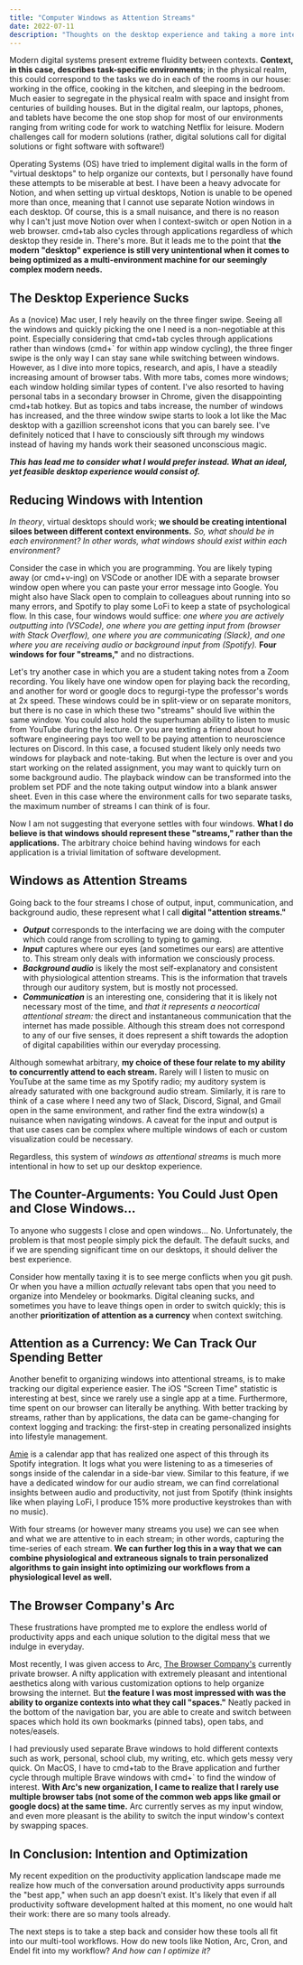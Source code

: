 ```yaml
---
title: "Computer Windows as Attention Streams"
date: 2022-07-11
description: "Thoughts on the desktop experience and taking a more intentional approach to workflows that can further help us track our overall experience."
---
```


Modern digital systems present extreme fluidity between contexts. **Context, in this case, describes task-specific environments**; in the physical realm, this could correspond to the tasks we do in each of the rooms in our house: working in the office, cooking in the kitchen, and sleeping in the bedroom. Much easier to segregate in the physical realm with space and insight from centuries of building houses. But in the digital realm, our laptops, phones, and tablets have become the one stop shop for most of our environments ranging from writing code for work to watching Netflix for leisure. Modern challenges call for modern solutions (rather, digital solutions call for digital solutions or fight software with software!)

Operating Systems (OS) have tried to implement digital walls in the form of "virtual desktops" to help organize our contexts, but I personally have found these attempts to be miserable at best. I have been a heavy advocate for Notion, and when setting up virtual desktops, Notion is unable to be opened more than once, meaning that I cannot use separate Notion windows in each desktop. Of course, this is a small nuisance, and there is no reason why I can't just move Notion over when I context-switch or open Notion in a web browser. cmd+tab also cycles through applications regardless of which desktop they reside in. There's more. But it leads me to the point that **the modern "desktop" experience is still very unintentional when it comes to being optimized as a multi-environment machine for our seemingly complex modern needs.**

## **The Desktop Experience Sucks**

As a (novice) Mac user, I rely heavily on the three finger swipe. Seeing all the windows and quickly picking the one I need is a non-negotiable at this point. Especially considering that cmd+tab cycles through applications rather than windows (cmd+` for within app window cycling), the three finger swipe is the only way I can stay sane while switching between windows. However, as I dive into more topics, research, and apis, I have a steadily increasing amount of browser tabs. With more tabs, comes more windows; each window holding similar types of content. I've also resorted to having personal tabs in a secondary browser in Chrome, given the disappointing cmd+tab hotkey. But as topics and tabs increase, the number of windows has increased, and the three window swipe starts to look a lot like the Mac desktop with a gazillion screenshot icons that you can barely see. I've definitely noticed that I have to consciously sift through my windows instead of having my hands work their seasoned unconscious magic.

***This has lead me to consider what I would prefer instead. What an ideal, yet feasible desktop experience would consist of.***

## **Reducing Windows with Intention**

*In theory*, virtual desktops should work; **we should be creating intentional siloes between different context environments.** *So, what should be in each environment? In other words, what windows should exist within each environment?*

Consider the case in which you are programming. You are likely typing away (or cmd+v-ing) on VSCode or another IDE with a separate browser window open where you can paste your error message into Google. You might also have Slack open to complain to colleagues about running into so many errors, and Spotify to play some LoFi to keep a state of psychological flow. In this case, four windows would suffice: *one where you are actively outputting into (VSCode), one where you are getting input from (browser with Stack Overflow), one where you are communicating (Slack), and one where you are receiving audio or background input from (Spotify).* **Four windows for four "streams,"** and no distractions.

Let's try another case in which you are a student taking notes from a Zoom recording. You likely have one window open for playing back the recording, and another for word or google docs to regurgi-type the professor's words at 2x speed. These windows could be in split-view or on separate monitors, but there is no case in which these two "streams" should live within the same window. You could also hold the superhuman ability to listen to music from YouTube during the lecture. Or you are texting a friend about how software engineering pays too well to be paying attention to neuroscience lectures on Discord. In this case, a focused student likely only needs two windows for playback and note-taking. But when the lecture is over and you start working on the related assignment, you may want to quickly turn on some background audio. The playback window can be transformed into the problem set PDF and the note taking output window into a blank answer sheet. Even in this case where the environment calls for two separate tasks, the maximum number of streams I can think of is four.

Now I am not suggesting that everyone settles with four windows. **What I do believe is that windows should represent these "streams," rather than the applications.** The arbitrary choice behind having windows for each application is a trivial limitation of software development.

## **Windows as Attention Streams**

Going back to the four streams I chose of output, input, communication, and background audio, these represent what I call **digital "attention streams."**

- **_Output_** corresponds to the interfacing we are doing with the computer which could range from scrolling to typing to gaming.
- **_Input_** captures where our eyes (and sometimes our ears) are attentive to. This stream only deals with information we consciously process.
- **_Background audio_** is likely the most self-explanatory and consistent with physiological attention streams. This is the information that travels through our auditory system, but is mostly not processed.
- **_Communication_** is an interesting one, considering that it is likely not necessary most of the time, and *that it represents a neocortical attentional stream:* the direct and instantaneous communication that the internet has made possible. Although this stream does not correspond to any of our five senses, it does represent a shift towards the adoption of digital capabilities within our everyday processing.

Although somewhat arbitrary, **my choice of these four relate to my ability to concurrently attend to each stream.** Rarely will I listen to music on YouTube at the same time as my Spotify radio; my auditory system is already saturated with one background audio stream. Similarly, it is rare to think of a case where I need any two of Slack, Discord, Signal, and Gmail open in the same environment, and rather find the extra window(s) a nuisance when navigating windows. A caveat for the input and output is that use cases can be complex where multiple windows of each or custom visualization could be necessary.

Regardless, this system of *windows as attentional streams* is much more intentional in how to set up our desktop experience.

## **The Counter-Arguments: You Could Just Open and Close Windows...**

To anyone who suggests I close and open windows... No. Unfortunately, the problem is that most people simply pick the default. The default sucks, and if we are spending significant time on our desktops, it should deliver the best experience.

Consider how mentally taxing it is to see merge conflicts when you git push. Or when you have a million *actually* relevant tabs open that you need to organize into Mendeley or bookmarks. Digital cleaning sucks, and sometimes you have to leave things open in order to switch quickly; this is another **prioritization of attention as a currency** when context switching.

## **Attention as a Currency: We Can Track Our Spending Better**

Another benefit to organizing windows into attentional streams, is to make tracking our digital experience easier. The iOS "Screen Time" statistic is interesting at best, since we rarely use a single app at a time. Furthermore, time spent on our browser can literally be anything. With better tracking by streams, rather than by applications, the data can be game-changing for context logging and tracking: the first-step in creating personalized insights into lifestyle management.

[Amie](https://amie.so/) is a calendar app that has realized one aspect of this through its Spotify integration. It logs what you were listening to as a timeseries of songs inside of the calendar in a side-bar view. Similar to this feature, if we have a dedicated window for our audio stream, we can find correlational insights between audio and productivity, not just from Spotify (think insights like when playing LoFi, I produce 15% more productive keystrokes than with no music).

With four streams (or however many streams you use) we can see when and what we are attentive to in each stream; in other words, capturing the time-series of each stream. **We can further log this in a way that we can combine physiological and extraneous signals to train personalized algorithms to gain insight into optimizing our workflows from a physiological level as well.**

## **The Browser Company's Arc**

These frustrations have prompted me to explore the endless world of productivity apps and each unique solution to the digital mess that we indulge in everyday.

Most recently, I was given access to Arc, [The Browser Company's](https://thebrowser.company/) currently private browser. A nifty application with extremely pleasant and intentional aesthetics along with various customization options to help organize browsing the internet. But **the feature I was most impressed with was the ability to organize contexts into what they call "spaces."** Neatly packed in the bottom of the navigation bar, you are able to create and switch between spaces which hold its own bookmarks (pinned tabs), open tabs, and notes/easels.

I had previously used separate Brave windows to hold different contexts such as work, personal, school club, my writing, etc. which gets messy very quick. On MacOS, I have to cmd+tab to the Brave application and further cycle through multiple Brave windows with cmd+` to find the window of interest. **With Arc's new organization, I came to realize that I rarely use multiple browser tabs (not some of the common web apps like gmail or google docs) at the same time.** Arc currently serves as my input window, and even more pleasant is the ability to switch the input window's context by swapping spaces.

## **In Conclusion: Intention and Optimization**

My recent expedition on the productivity application landscape made me realize how much of the conversation around productivity apps surrounds the "best app," when such an app doesn't exist. It's likely that even if all productivity software development halted at this moment, no one would halt their work: there are so many tools already.

The next steps is to take a step back and consider how these tools all fit into our multi-tool workflows. How do new tools like Notion, Arc, Cron, and Endel fit into my workflow? *And how can I optimize it?* 